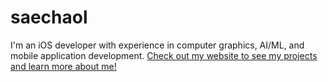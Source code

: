 # saechaol

I'm an iOS developer with experience in computer graphics, AI/ML, and mobile application development. [Check out my website to see my projects and learn more about me!](https://saechaol.com)
